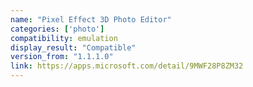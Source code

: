 ```yaml
---
name: "Pixel Effect 3D Photo Editor"
categories: ['photo']
compatibility: emulation
display_result: "Compatible"
version_from: "1.1.1.0"
link: https://apps.microsoft.com/detail/9MWF28P8ZM32
---
```

